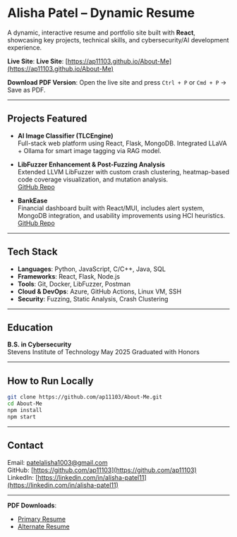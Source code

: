 # Alisha Patel – Dynamic Resume

A dynamic, interactive resume and portfolio site built with **React**, showcasing key projects, technical skills, and cybersecurity/AI development experience.

**Live Site**: **Live Site**: [https://ap11103.github.io/About-Me](https://ap11103.github.io/About-Me)


**Download PDF Version**: Open the live site and press `Ctrl + P` or `Cmd + P` → Save as PDF.

---

## Projects Featured

- **AI Image Classifier (TLCEngine)**  
  Full-stack web platform using React, Flask, MongoDB. Integrated LLaVA + Ollama for smart image tagging via RAG model.  

- **LibFuzzer Enhancement & Post-Fuzzing Analysis**  
  Extended LLVM LibFuzzer with custom crash clustering, heatmap-based code coverage visualization, and mutation analysis.  
  [GitHub Repo](https://github.com/ap11103/libfuzzer-analysis)

- **BankEase**  
  Financial dashboard built with React/MUI, includes alert system, MongoDB integration, and usability improvements using HCI heuristics.  
  [GitHub Repo](https://github.com/ap11103/BankEase)

---

## Tech Stack

- **Languages**: Python, JavaScript, C/C++, Java, SQL
- **Frameworks**: React, Flask, Node.js
- **Tools**: Git, Docker, LibFuzzer, Postman
- **Cloud & DevOps**: Azure, GitHub Actions, Linux VM, SSH
- **Security**: Fuzzing, Static Analysis, Crash Clustering

---

## Education

**B.S. in Cybersecurity**  
Stevens Institute of Technology 
May 2025
Graduated with Honors

---

## How to Run Locally

```bash
git clone https://github.com/ap11103/About-Me.git
cd About-Me
npm install
npm start
```

---

## Contact

Email: [patelalisha1003@gmail.com](mailto:patelalisha1003@gmail.com)  
GitHub: [https://github.com/ap11103](https://github.com/ap11103)  
LinkedIn: [https://linkedin.com/in/alisha-patel11](https://linkedin.com/in/alisha-patel11)

---

**PDF Downloads**:
- [Primary Resume](public/Resume.pdf)
- [Alternate Resume](public/Resume_2.pdf)
